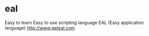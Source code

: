 # eal
Easy to learn Easy to use scripting language EAL (Easy application language)
http://www.geteal.com


